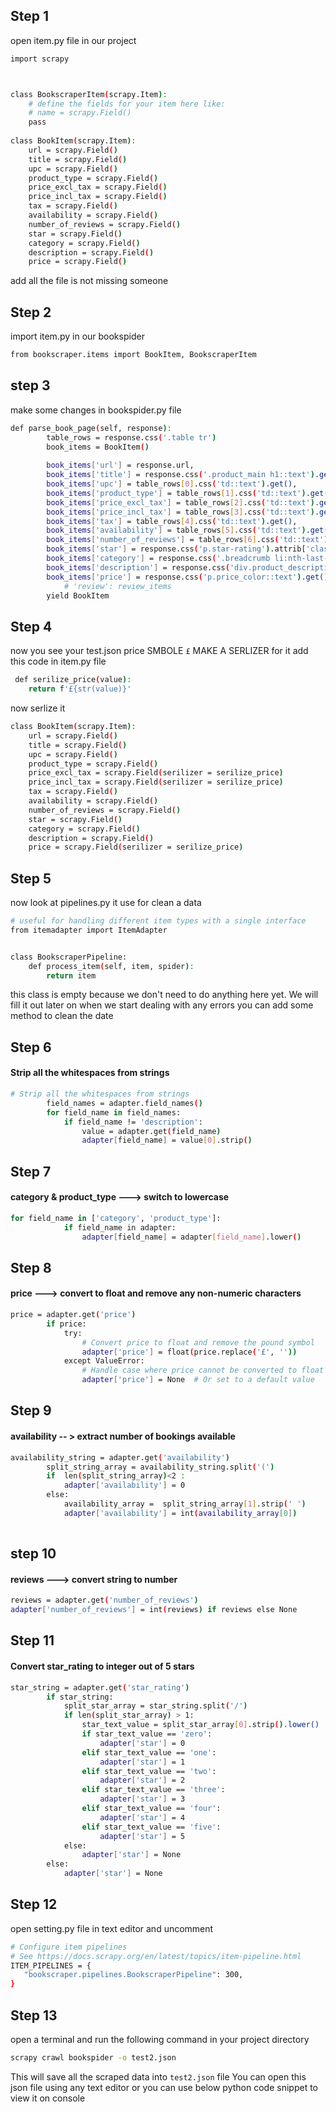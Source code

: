 ## Step 1
open item.py file in our project
```bash
import scrapy



class BookscraperItem(scrapy.Item):
    # define the fields for your item here like:
    # name = scrapy.Field()
    pass
    
class BookItem(scrapy.Item):
    url = scrapy.Field()
    title = scrapy.Field()
    upc = scrapy.Field()
    product_type = scrapy.Field()
    price_excl_tax = scrapy.Field()
    price_incl_tax = scrapy.Field()
    tax = scrapy.Field()
    availability = scrapy.Field()
    number_of_reviews = scrapy.Field()
    star = scrapy.Field()
    category = scrapy.Field()
    description = scrapy.Field()
    price = scrapy.Field()
```
add all the file is not missing someone

## Step 2
import item.py in our bookspider

```bash
from bookscraper.items import BookItem, BookscraperItem
```
## step 3
make some changes in bookspider.py file

```bash
def parse_book_page(self, response):
        table_rows = response.css('.table tr')
        book_items = BookItem()
        
        book_items['url'] = response.url,
        book_items['title'] = response.css('.product_main h1::text').get(),
        book_items['upc'] = table_rows[0].css('td::text').get(),
        book_items['product_type'] = table_rows[1].css('td::text').get(),
        book_items['price_excl_tax'] = table_rows[2].css('td::text').get(),
        book_items['price_incl_tax'] = table_rows[3].css('td::text').get(),
        book_items['tax'] = table_rows[4].css('td::text').get(),
        book_items['availability'] = table_rows[5].css('td::text').get(),
        book_items['number_of_reviews'] = table_rows[6].css('td::text').get(),
        book_items['star'] = response.css('p.star-rating').attrib['class'],
        book_items['category'] = response.css('.breadcrumb li:nth-last-child(2) a::text').get(),
        book_items['description'] = response.css('div.product_description + p::text').get(),
        book_items['price'] = response.css('p.price_color::text').get()
            # 'review': review_items
        yield BookItem
```
## Step 4
now you see your test.json price SMBOLE `£` MAKE A SERLIZER for it
add this code in item.py file
```bash
 def serilize_price(value):
    return f'£{str(value)}'
```
now serlize it
```bash
class BookItem(scrapy.Item):
    url = scrapy.Field()
    title = scrapy.Field()
    upc = scrapy.Field()
    product_type = scrapy.Field()
    price_excl_tax = scrapy.Field(serilizer = serilize_price)
    price_incl_tax = scrapy.Field(serilizer = serilize_price)
    tax = scrapy.Field()
    availability = scrapy.Field()
    number_of_reviews = scrapy.Field()
    star = scrapy.Field()
    category = scrapy.Field()
    description = scrapy.Field()
    price = scrapy.Field(serilizer = serilize_price)
```
## Step 5
now look at pipelines.py
it use for clean a data

```bash
# useful for handling different item types with a single interface
from itemadapter import ItemAdapter


class BookscraperPipeline:
    def process_item(self, item, spider):
        return item
```
this class is empty because we don't need to do anything here yet. We will fill it out later on when we start dealing with any errors
you can add some method to clean the date
## Step 6
#### Strip all the whitespaces from strings
```bash
# Strip all the whitespaces from strings
        field_names = adapter.field_names()
        for field_name in field_names:
            if field_name != 'description':
                value = adapter.get(field_name)
                adapter[field_name] = value[0].strip()
```
## Step 7
#### category & product_type ---> switch to lowercase
```bash
for field_name in ['category', 'product_type']:
            if field_name in adapter:
                adapter[field_name] = adapter[field_name].lower()
```
## Step 8
#### price ---> convert to float and remove any non-numeric characters
```bash
price = adapter.get('price')
        if price:
            try:
                # Convert price to float and remove the pound symbol
                adapter['price'] = float(price.replace('£', ''))
            except ValueError:
                # Handle case where price cannot be converted to float
                adapter['price'] = None  # Or set to a default value
```
## Step 9
#### availability -- > extract number of bookings available
```bash
availability_string = adapter.get('availability')
        split_string_array = availability_string.split('(')
        if  len(split_string_array)<2 :
            adapter['availability'] = 0 
        else:
            availability_array =  split_string_array[1].strip(' ')
            adapter['availability'] = int(availability_array[0])  
      
```
## step 10
#### reviews ---> convert string to number

```bash
reviews = adapter.get('number_of_reviews')
adapter['number_of_reviews'] = int(reviews) if reviews else None
```
## Step 11
#### Convert star_rating to integer out of 5 stars
```bash
star_string = adapter.get('star_rating')
        if star_string:
            split_star_array = star_string.split('/')
            if len(split_star_array) > 1:
                star_text_value = split_star_array[0].strip().lower()
                if star_text_value == 'zero':
                    adapter['star'] = 0
                elif star_text_value == 'one':
                    adapter['star'] = 1
                elif star_text_value == 'two':
                    adapter['star'] = 2
                elif star_text_value == 'three':
                    adapter['star'] = 3
                elif star_text_value == 'four':
                    adapter['star'] = 4
                elif star_text_value == 'five':
                    adapter['star'] = 5
            else:
                adapter['star'] = None
        else:
            adapter['star'] = None
```
## Step 12
open setting.py file in text editor and uncomment

```bash
# Configure item pipelines
# See https://docs.scrapy.org/en/latest/topics/item-pipeline.html
ITEM_PIPELINES = {
   "bookscraper.pipelines.BookscraperPipeline": 300,
}

```
## Step 13
open a terminal  and run the following command in your project directory


```bash
scrapy crawl bookspider -o test2.json
```
This will save all the scraped data into `test2.json` file
You can open this json file using any text editor or you can use below python code snippet to view it on console
